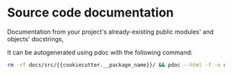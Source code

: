 # Source code documentation

Documentation from your project's already-existing public modules' and objects' docstrings,

It can be autogenerated using pdoc with the following command:

```sh
rm -rf docs/src/{{cookiecutter.__package_name}}/ && pdoc --html -f -o docs/src/ src/{{cookiecutter.__package_name}}/
```
